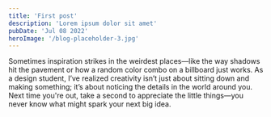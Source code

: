```yaml
---
title: 'First post'
description: 'Lorem ipsum dolor sit amet'
pubDate: 'Jul 08 2022'
heroImage: '/blog-placeholder-3.jpg'
---
```


Sometimes inspiration strikes in the weirdest places—like the way shadows hit the pavement or how a random color combo on a billboard just works. As a design student, I’ve realized creativity isn’t just about sitting down and making something; it’s about noticing the details in the world around you. Next time you're out, take a second to appreciate the little things—you never know what might spark your next big idea.
